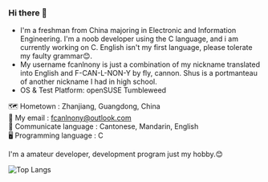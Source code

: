 ### Hi there 👋
 
* I'm a freshman from China majoring in Electronic and Information Engineering. I'm a noob developer using the C language, and i am currently working on C. English isn't my first language, please tolerate my faulty grammar😊.
* My username fcanlnony is just a combination of my nickname translated into English and F-CAN-L-NON-Y by fly, cannon. Shus is a portmanteau of another nickname I had in high school.
* OS & Test Platform: openSUSE Tumbleweed 
                                                                                                                                                         
🗺️ Hometown : Zhanjiang, Guangdong, China                                                                                       
📧 My email : fcanlnony@outlook.com                                                                                                                         
💬 Communicate language : Cantonese, Mandarin, English                                                                                                         
🖥️ Programming language : C                                                                                                        
 
I'm a amateur developer, development program just my hobby.😊

![Top Langs](https://github-readme-stats.vercel.app/api/top-langs/?username=fcanlnony&layout=compact)
